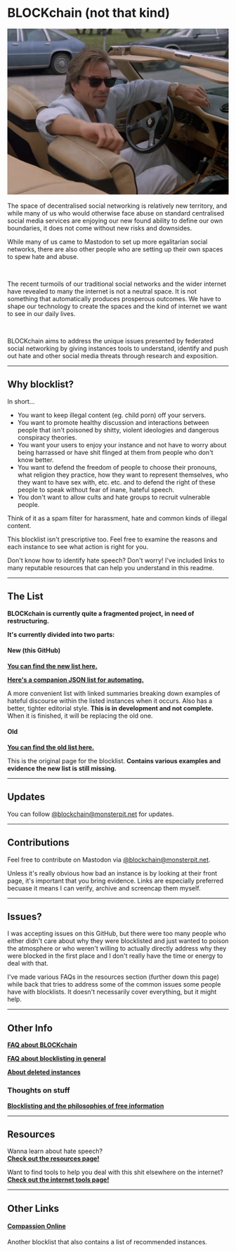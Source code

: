 # BLOCKchain (not that kind)

![](sonny.png)

The space of decentralised social networking is relatively new territory, and while many of us who would otherwise face abuse on standard centralised social media services are enjoying our new found ability to define our own boundaries, it does not come without new risks and downsides.

While many of us came to Mastodon to set up more egalitarian social networks, there are also other people who are setting up their own spaces to spew hate and abuse.

<br/>

The recent turmoils of our traditional social networks and the wider internet have revealed to many the internet is not a neutral space. It is not something that automatically produces prosperous outcomes. We have to shape our technology to create the spaces and the kind of internet we want to see in our daily lives.

<br/>

BLOCKchain aims to address the unique issues presented by federated social networking by giving instances tools to understand, identify and push out hate and other social media threats through research and exposition.

---

## Why blocklist?

In short...

- You want to keep illegal content (eg. child porn) off your servers.
- You want to promote healthy discussion and interactions between people that isn't poisoned by shitty, violent ideologies and dangerous conspiracy theories.
- You want your users to enjoy your instance and not have to worry about being harrassed or have shit flinged at them from people who don't know better.
- You want to defend the freedom of people to choose their pronouns, what religion they practice, how they want to represent themselves, who they want to have sex with, etc. etc. and to defend the right of these people to speak without fear of inane, hateful speech.
- You don't want to allow cults and hate groups to recruit vulnerable people.

Think of it as a spam filter for harassment, hate and common kinds of illegal content.

This blocklist isn't prescriptive too. Feel free to examine the reasons and each instance to see what action is right for you.

Don't know how to identify hate speech? Don't worry! I've included links to many reputable resources that can help you understand in this readme.

---


## The List

**BLOCKchain is currently quite a fragmented project, in need of restructuring.**

**It's currently divided into two parts:**

#### New (this GitHub)

[**You can find the new list here.**](list/list.md)

[**Here's a companion JSON list for automating.**](list/json-list.md)

A more convenient list with linked summaries breaking down examples of hateful discourse within the listed instances when it occurs. Also has a better, tighter editorial style. **This is in development and not complete.** When it is finished, it will be replacing the old one.


#### Old
[**You can find the old list here.**](http://telegra.ph/Instances-to-silencesuspend-on-Mastodon-06-23)

This is the original page for the blocklist. **Contains various examples and evidence the new list is still missing.**

---

## Updates

You can follow [@blockchain@monsterpit.net](https://monsterpit.net/@blockchain) for updates.


---

## Contributions

Feel free to contribute on Mastodon via [@blockchain@monsterpit.net](https://monsterpit.net/@blockchain).

Unless it's really obvious how bad an instance is by looking at their front page, it's important that you bring evidence. Links are especially preferred becuase it means I can verify, archive and screencap them myself.

---

## Issues?

I was accepting issues on this GitHub, but there were too many people who either didn't care about why they were blocklisted and just wanted to poison the atmosphere or who weren't willing to actually directly address why they were blocked in the first place and I don't really have the time or energy to deal with that.

I've made various FAQs in the resources section (further down this page) while back that tries to address some of the common issues some people have with blocklists. It doesn't necessarily cover everything, but it might help.


---

## Other Info

[**FAQ about BLOCKchain**](info/faq.md)

[**FAQ about blocklisting in general**](http://telegra.ph/MastodonOStatus-Instance-Blocking-FAQ-06-24)

[**About deleted instances**](info/deleted_instances.md)


### Thoughts on stuff

[**Blocklisting and the philosophies of free information**](info/information_freedom.md)

---


## Resources

Wanna learn about hate speech?  
**[Check out the resources page!](resources/resources.md)**

Want to find tools to help you deal with this shit elsewhere on the internet?  
**[Check out the internet tools page!](resources/internet_tools.md)**

---


## Other Links

#### [Compassion Online](https://compassion.online)

Another blocklist that also contains a list of recommended instances.
